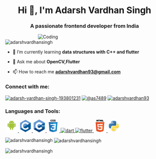 <h1 align="center">Hi 👋, I'm Adarsh Vardhan Singh</h1>
<h3 align="center">A passionate frontend developer from India</h3>
<img align="right" alt="Coding" width="400" src="https://media.tenor.com/3bTxZ4HdrysAAAAC/pixels-neon.gif">

<p align="left"> <img src="https://komarev.com/ghpvc/?username=adarshvardhansingh&label=Profile%20views&color=0e75b6&style=flat" alt="adarshvardhansingh" /> </p>

- 🌱 I’m currently learning **data structures with C++ and flutter**

- 💬 Ask me about **OpenCV,Flutter**

- 📫 How to reach me **adarshvardhan93@gmail.com**

<h3 align="left">Connect with me:</h3>
<p align="left">
<a href="https://linkedin.com/in/adarsh-vardhan-singh-193801231" target="blank"><img align="center" src="https://raw.githubusercontent.com/rahuldkjain/github-profile-readme-generator/master/src/images/icons/Social/linked-in-alt.svg" alt="adarsh-vardhan-singh-193801231" height="30" width="40" /></a>
<a href="https://www.hackerrank.com/@as7489" target="blank"><img align="center" src="https://raw.githubusercontent.com/rahuldkjain/github-profile-readme-generator/master/src/images/icons/Social/hackerrank.svg" alt="@as7489" height="30" width="40" /></a>
<a href="https://codeforces.com/profile/adarshvardhan93" target="blank"><img align="center" src="https://raw.githubusercontent.com/rahuldkjain/github-profile-readme-generator/master/src/images/icons/Social/codeforces.svg" alt="adarshvardhan93" height="30" width="40" /></a>
</p>

<h3 align="left">Languages and Tools:</h3>
<p align="left"> <a href="https://developer.android.com" target="_blank" rel="noreferrer"> <img src="https://raw.githubusercontent.com/devicons/devicon/master/icons/android/android-original-wordmark.svg" alt="android" width="40" height="40"/> </a> <a href="https://www.cprogramming.com/" target="_blank" rel="noreferrer"> <img src="https://raw.githubusercontent.com/devicons/devicon/master/icons/c/c-original.svg" alt="c" width="40" height="40"/> </a> <a href="https://www.w3schools.com/cpp/" target="_blank" rel="noreferrer"> <img src="https://raw.githubusercontent.com/devicons/devicon/master/icons/cplusplus/cplusplus-original.svg" alt="cplusplus" width="40" height="40"/> </a> <a href="https://www.w3schools.com/css/" target="_blank" rel="noreferrer"> <img src="https://raw.githubusercontent.com/devicons/devicon/master/icons/css3/css3-original-wordmark.svg" alt="css3" width="40" height="40"/> </a> <a href="https://dart.dev" target="_blank" rel="noreferrer"> <img src="https://www.vectorlogo.zone/logos/dartlang/dartlang-icon.svg" alt="dart" width="40" height="40"/> </a> <a href="https://flutter.dev" target="_blank" rel="noreferrer"> <img src="https://www.vectorlogo.zone/logos/flutterio/flutterio-icon.svg" alt="flutter" width="40" height="40"/> </a> <a href="https://www.w3.org/html/" target="_blank" rel="noreferrer"> <img src="https://raw.githubusercontent.com/devicons/devicon/master/icons/html5/html5-original-wordmark.svg" alt="html5" width="40" height="40"/> </a> <a href="https://www.python.org" target="_blank" rel="noreferrer"> <img src="https://raw.githubusercontent.com/devicons/devicon/master/icons/python/python-original.svg" alt="python" width="40" height="40"/> </a> </p>

<p><img align="left" src="https://github-readme-stats.vercel.app/api/top-langs?username=adarshvardhansingh&show_icons=true&locale=en&layout=compact" alt="adarshvardhansingh" /></p>

<p>&nbsp;<img align="center" src="https://github-readme-stats.vercel.app/api?username=adarshvardhansingh&show_icons=true&locale=en" alt="adarshvardhansingh" /></p>

<p><img align="center" src="https://github-readme-streak-stats.herokuapp.com/?user=adarshvardhansingh&theme=dark" alt="adarshvardhansingh" /></p>
